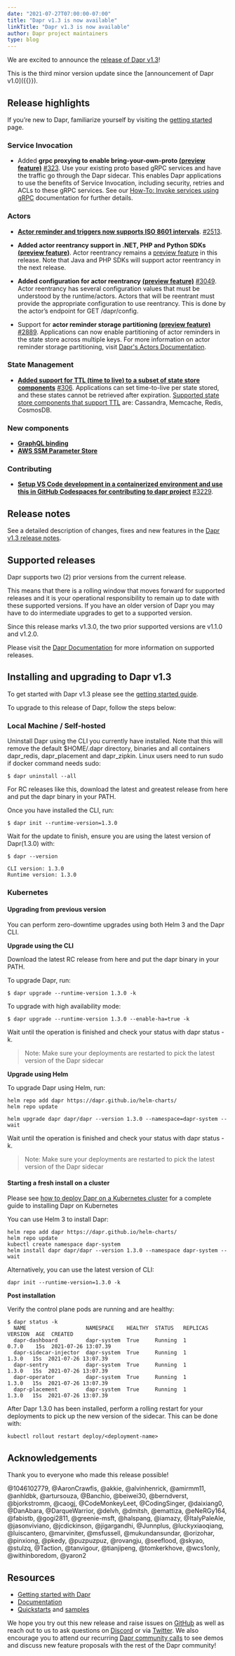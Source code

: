 ```yaml
---
date: "2021-07-27T07:00:00-07:00"
title: "Dapr v1.3 is now available"
linkTitle: "Dapr v1.3 is now available"
author: Dapr project maintainers
type: blog
---
```


We are excited to announce the [release of Dapr v1.3](https://github.com/dapr/dapr/releases/tag/v1.3.0)!

This is the third minor version update since the [announcement of Dapr v1.0]({{<ref v1-announcement>}}).

## Release highlights
If you’re new to Dapr, familiarize yourself by visiting the [getting started](https://docs.dapr.io/getting-started/) page.

### Service Invocation
- Added **grpc proxying to enable bring-your-own-proto [(preview feature)](https://docs.dapr.io/operations/support/support-preview-features.md)** [#323](https://github.com/dapr/dapr/issues/3231). Use your existing proto based gRPC services and have the traffic go through the Dapr sidecar. This enables Dapr applications to use the benefits of Service Invocation, including security, retries and ACLs to these gRPC services. See our [How-To: Invoke services using gRPC](https://docs.dapr.io/developing-applications/building-blocks/service-invocation/howto-invoke-services-grpc/) documentation for further details. 

### Actors
- [**Actor reminder and triggers now supports ISO 8601 intervals**](https://docs.dapr.io/developing-applications/building-blocks/actors/howto-actors.md). [#2513](https://github.com/dapr/dapr/issues/2513).

- **Added actor reentrancy support in .NET, PHP and Python SDKs [(preview feature)](https://docs.dapr.io/operations/support/support-preview-features.md)**. Actor reentrancy remains a [preview feature](https://docs.dapr.io/operations/support/support-preview-features.md) in this release. Note that Java and PHP SDKs will support actor reentrancy in the next release.


- **Added configuration for actor reentrancy [(preview feature)](https://docs.dapr.io/operations/support/support-preview-features.md)** [#3049](https://github.com/dapr/dapr/issues/3049). Actor reentrancy has several configuration values that must be understood by the runtime/actors. Actors that will be reentrant must  provide the appropriate configuration to use reentrancy. This is done by the actor’s endpoint for GET /dapr/config. 

- Support for **actor reminder storage partitioning [(preview feature)](https://docs.dapr.io/operations/support/support-preview-features.md)** [#2889](https://github.com/dapr/dapr/issues/2889). Applications can now enable partitioning of actor reminders in the state store across multiple keys. For more information on actor reminder storage partitioning, visit [Dapr's Actors Documentation]().

### State Management  
- [**Added support for TTL (time to live) to a subset of state store components**](https://docs.dapr.io/developing-applications/building-blocks/state-management/state-store-ttl/) [#306](https://github.com/dapr/components-contrib/issues/306). Applications can set time-to-live per state stored, and these states cannot be retrieved after expiration. [Supported state store components that support TTL](https://docs.dapr.io/reference/components-reference/supported-state-stores/) are: Cassandra, Memcache, Redis, CosmosDB.

### New components
- [**GraphQL binding**](https://docs.dapr.io/reference/components-reference/supported-bindings/graghql/)
- [**AWS SSM Parameter Store**](https://docs.dapr.io/reference/components-reference/supported-secret-stores/aws-parameter-store/)

### Contributing
- [**Setup VS Code development in a containerized environment and use this in GitHub Codespaces for contributing to dapr project**](https://github.com/dapr/dapr/blob/master/docs/development/setup-dapr-development-using-vscode.md) [#3229](https://github.com/dapr/dapr/issues/3229).

## Release notes
See a detailed description of changes, fixes and new features in the [Dapr v1.3 release notes](https://github.com/dapr/dapr/releases/tag/v1.3.0).  

## Supported releases   
Dapr supports two (2) prior versions from the current release. 

This means that there is a rolling window that moves forward for supported releases and it is your operational responsibility to remain up to date with these supported versions. If you have an older version of Dapr you may have to do intermediate upgrades to get to a supported version.

Since this release marks v1.3.0, the two prior supported versions are v1.1.0 and v1.2.0. 

Please visit the [Dapr Documentation](https://docs.dapr.io/operations/support/support-release-policy/) for more information on supported releases.

## Installing and upgrading to Dapr v1.3

To get started with Dapr v1.3 please see the [getting started guide](https://docs.dapr.io/getting-started/).

To upgrade to this release of Dapr, follow the steps below:  

### Local Machine / Self-hosted

Uninstall Dapr using the CLI you currently have installed. Note that this will remove the default $HOME/.dapr directory, binaries and all containers dapr_redis, dapr_placement and dapr_zipkin. Linux users need to run sudo if docker command needs sudo:

```
$ dapr uninstall --all
```

For RC releases like this, download the latest and greatest release from here and put the dapr binary in your PATH.

Once you have installed the CLI, run:

```
$ dapr init --runtime-version=1.3.0
```

Wait for the update to finish, ensure you are using the latest version of Dapr(1.3.0) with:

```
$ dapr --version

CLI version: 1.3.0
Runtime version: 1.3.0
```

### Kubernetes

#### Upgrading from previous version

You can perform zero-downtime upgrades using both Helm 3 and the Dapr CLI.

**Upgrade using the CLI**

Download the latest RC release from here and put the dapr binary in your PATH.

To upgrade Dapr, run:

```
$ dapr upgrade --runtime-version 1.3.0 -k
```
To upgrade with high availability mode:

```
$ dapr upgrade --runtime-version 1.3.0 --enable-ha=true -k
```

Wait until the operation is finished and check your status with dapr status -k.

> Note: Make sure your deployments are restarted to pick the latest version of the Dapr sidecar

**Upgrade using Helm**

To upgrade Dapr using Helm, run:

```
helm repo add dapr https://dapr.github.io/helm-charts/
helm repo update

helm upgrade dapr dapr/dapr --version 1.3.0 --namespace=dapr-system --wait
```

Wait until the operation is finished and check your status with dapr status -k.

> Note: Make sure your deployments are restarted to pick the latest version of the Dapr sidecar

#### Starting a fresh install on a cluster

Please see [how to deploy Dapr on a Kubernetes cluster](https://docs.dapr.io/operations/hosting/kubernetes/kubernetes-deploy/) for a complete guide to installing Dapr on Kubernetes

You can use Helm 3 to install Dapr:
```
helm repo add dapr https://dapr.github.io/helm-charts/
helm repo update
kubectl create namespace dapr-system
helm install dapr dapr/dapr --version 1.3.0 --namespace dapr-system --wait
```

Alternatively, you can use the latest version of CLI:

```
dapr init --runtime-version=1.3.0 -k
```

**Post installation**

Verify the control plane pods are running and are healthy:

```
$ dapr status -k
  NAME                   NAMESPACE    HEALTHY  STATUS   REPLICAS  VERSION  AGE  CREATED
  dapr-dashboard         dapr-system  True     Running  1         0.7.0    15s  2021-07-26 13:07.39
  dapr-sidecar-injector  dapr-system  True     Running  1         1.3.0   15s  2021-07-26 13:07.39
  dapr-sentry            dapr-system  True     Running  1         1.3.0   15s  2021-07-26 13:07.39
  dapr-operator          dapr-system  True     Running  1         1.3.0   15s  2021-07-26 13:07.39
  dapr-placement         dapr-system  True     Running  1         1.3.0   15s  2021-07-26 13:07.39
```

After Dapr 1.3.0 has been installed, perform a rolling restart for your deployments to pick up the new version of the sidecar.
This can be done with:

```
kubectl rollout restart deploy/<deployment-name>
```

## Acknowledgements
Thank you to everyone who made this release possible!

@1046102779, @AaronCrawfis, @akkie, @alvinhenrick, @amirmm11, @anhldbk, @artursouza, @Banchio, @beiwei30, @berndverst, @bjorkstromm, @caogj, @CodeMonkeyLeet, @CodingSinger, @daixiang0, @DanAbara, @DarqueWarrior, @delvh, @dmitsh, @emattiza, @eNeRGy164, @fabistb, @gogi2811, @greenie-msft, @halspang, @iamazy, @ItalyPaleAle, @jasonviviano, @jcdickinson, @jigargandhi, @Junnplus, @luckyxiaoqiang, @luiscantero, @marviniter, @msfussell, @mukundansundar, @orizohar, @pinxiong, @pkedy, @puzpuzpuz, @rovangju, @seeflood, @skyao, @stulzq, @Taction, @tanvigour, @tianjipeng, @tomkerkhove, @wcs1only, @withinboredom, @yaron2

## Resources

- [Getting started with Dapr](https://docs.dapr.io/getting-started/)
- [Documentation](https://docs.dapr.io/)
- [Quickstarts](https://github.com/dapr/quickstarts/tree/release-1.3) and [samples](https://github.com/dapr/samples)

We hope you try out this new release and raise issues on [GitHub](https://github.com/dapr) as well as reach out to us to ask questions on [Discord](https://aka.ms/dapr-discord) or via [Twitter](https://twitter.com/daprdev). We also encourage you to attend our recurring [Dapr community calls](https://github.com/dapr/community#community-meetings) to see demos and discuss new feature proposals with the rest of the Dapr community!
